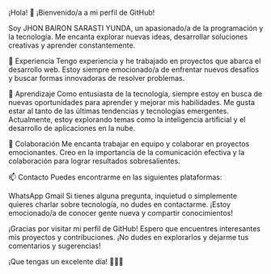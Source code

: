 ¡Hola! 👋
¡Bienvenido/a a mi perfil de GitHub!

Soy JHON BAIRON SARASTI YUNDA, un apasionado/a de la programación y la tecnología. Me encanta explorar nuevas ideas, desarrollar soluciones creativas y aprender constantemente.

🔭 Experiencia
Tengo experiencia y he trabajado en proyectos que abarca el desarrollo web. Estoy siempre emocionado/a de enfrentar nuevos desafíos y buscar formas innovadoras de resolver problemas.

🌱 Aprendizaje
Como entusiasta de la tecnología, siempre estoy en busca de nuevas oportunidades para aprender y mejorar mis habilidades. Me gusta estar al tanto de las últimas tendencias y tecnologías emergentes. Actualmente, estoy explorando temas como la inteligencia artificial y el desarrollo de aplicaciones en la nube.

💼 Colaboración
Me encanta trabajar en equipo y colaborar en proyectos emocionantes. Creo en la importancia de la comunicación efectiva y la colaboración para lograr resultados sobresalientes.

📫 Contacto
Puedes encontrarme en las siguientes plataformas:

WhatsApp 
Gmail
Si tienes alguna pregunta, inquietud o simplemente quieres charlar sobre tecnología, no dudes en contactarme. ¡Estoy emocionado/a de conocer gente nueva y compartir conocimientos!

¡Gracias por visitar mi perfil de GitHub! Espero que encuentres interesantes mis proyectos y contribuciones. ¡No dudes en explorarlos y dejarme tus comentarios y sugerencias!

¡Que tengas un excelente día! 👩‍💻🚀
